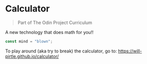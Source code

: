 # Calculator

> Part of The Odin Project Curriculum

A new technology that does math for you!! 
```javascript
const mind = "blown";
```

To play around (aka try to break) the calculator, go to:
<https://will-pirtle.github.io/calculator/>
